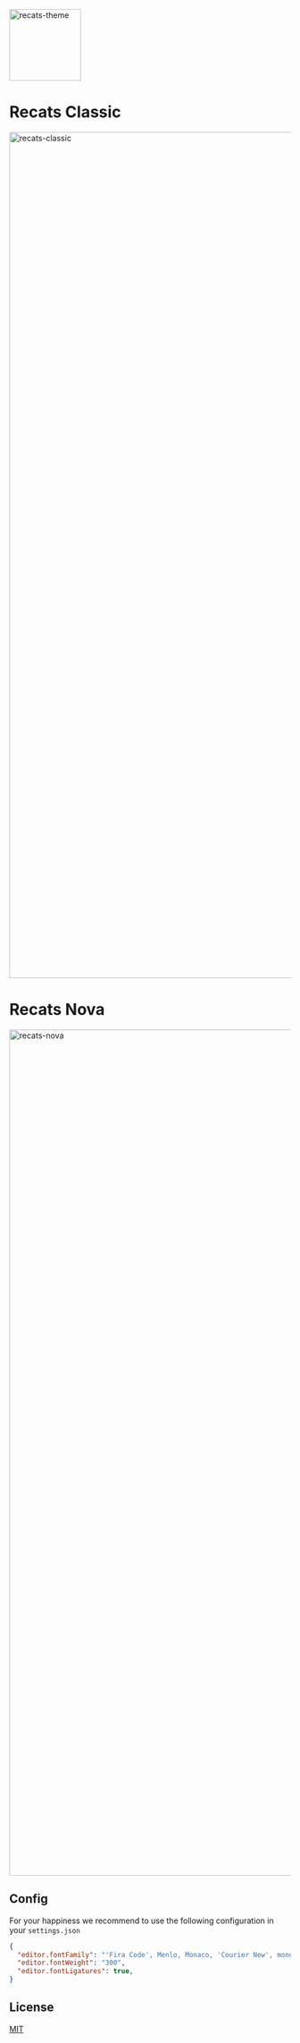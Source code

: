 <img width="128" alt="recats-theme" src="https://user-images.githubusercontent.com/9702154/218539250-be5dc02e-cd28-4be4-85fc-d72ac94e035f.png">



# Recats Classic
<img width="1514" alt="recats-classic" src="https://user-images.githubusercontent.com/9702154/218418049-b9f6cedb-09ee-40b7-8bb0-cdf91a38eb65.png">

# Recats Nova
<img width="1514" alt="recats-nova" src="https://user-images.githubusercontent.com/9702154/218417994-d464dc00-28ef-4003-8833-d8e0f970378d.png">

## Config
For your happiness we recommend to use the following configuration in your `settings.json`
```json
{
  "editor.fontFamily": "'Fira Code', Menlo, Monaco, 'Courier New', monospace",
  "editor.fontWeight": "300",
  "editor.fontLigatures": true,
}
```

## License
[MIT](http://opensource.org/licenses/MIT)